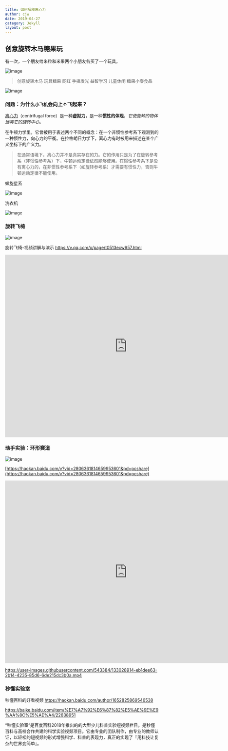 ```yaml
---
title: 如何解释离心力
author: cjw
date: 2019-04-27
category: Jekyll
layout: post
---
```


## 创意旋转木马糖果玩

有一次，一个朋友给米粒和米果两个小朋友各买了一个玩具。


![image](https://user-images.githubusercontent.com/543384/133027456-dca8e1b3-9c8b-4c30-b2ab-2293235a211c.png)


> 创意旋转木马 玩具糖果 网红 手摇发光 益智学习 儿童休闲 糖果小零食品

![image](https://user-images.githubusercontent.com/543384/133027809-704c2b26-b2ba-49ae-8b11-f99d4e5e48d5.png)

### 问题：为什么`小飞机`会向上↑飞起来？



[离心力](http://baike.baidu.com/l/UbL8pYLa)（centrifugal force）是一种**虚拟力**，是一种**惯性的体现**，_它使旋转的物体远离它的旋转中心_。

在牛顿力学里，它曾被用于表述两个不同的概念：在一个非惯性参考系下观测到的一种惯性力，向心力的平衡。在拉格朗日力学下，离心力有时被用来描述在某个广义坐标下的广义力。

> 在通常语境下，离心力并不是真实存在的力。它的作用只是为了在旋转参考系（非惯性参考系）下，牛顿运动定律依然能够使用。在惯性参考系下是没有离心力的，在非惯性参考系下（如旋转参考系）才需要有惯性力，否则牛顿运动定律不能使用。

螺旋星系

![image](https://user-images.githubusercontent.com/543384/133018518-3de4b0cd-03b0-4451-9699-d56997a8da14.png)

洗衣机

![image](https://user-images.githubusercontent.com/543384/133018532-d8217d86-b788-4203-8504-4e7f80013823.png)

### 旋转飞椅

![image](https://user-images.githubusercontent.com/543384/133018550-ab147ea2-ffa4-4c8a-bad2-6efda7b1cbbf.png)

旋转飞椅-视频讲解与演示  https://v.qq.com/x/page/t0513ecw957.html

<iframe frameborder="0" src="https://v.qq.com/txp/iframe/player.html?vid=t0513ecw957" allowFullScreen="true" width = "800px" height = "600px"></iframe>

### 动手实验：环形赛道

![image](https://user-images.githubusercontent.com/543384/133018406-883a01e7-1900-40eb-af0f-27ed368401c3.png)

[https://haokan.baidu.com/v?vid=2806361814659953601&pd=pcshare](https://haokan.baidu.com/v?vid=2806361814659953601&pd=pcshare)

<iframe frameborder="0" src="https://user-images.githubusercontent.com/543384/133028914-eb1dee63-2b14-4235-85d6-6de215dc3b0a.mp4" autoplay = "false" allowFullScreen="true" width = "800px" height = "600px"></iframe>


https://user-images.githubusercontent.com/543384/133028914-eb1dee63-2b14-4235-85d6-6de215dc3b0a.mp4


### 秒懂实验室

秒懂百科的好看视频 https://haokan.baidu.com/author/1652825869546538

https://baike.baidu.com/item/%E7%A7%92%E6%87%82%E5%AE%9E%E9%AA%8C%E5%AE%A4/22638951

“秒懂实验室”是百度百科2018年推出的的大型少儿科普实验短视频栏目。是秒懂百科与高校合作共建的科学实验视频项目。它由专业的团队制作，由专业的教师认证，以轻松的短视频的形式增强科学、科普的表现力，真正的实现了『用科技让复杂的世界变简单』。

